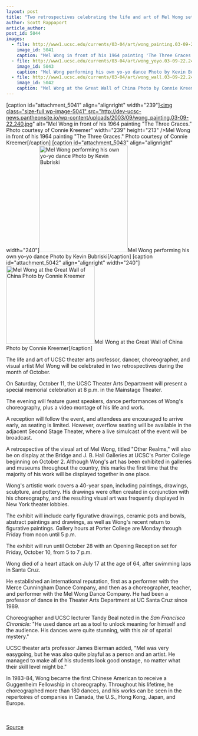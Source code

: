 ```yaml
---
layout: post
title: "Two retrospectives celebrating the life and art of Mel Wong set for October"
author: Scott Rappaport
article_author: 
post_id: 5044
images:
  - file: http://www1.ucsc.edu/currents/03-04/art/wong_painting.03-09-22.240.jpg
    image_id: 5041
    caption: "Mel Wong in front of his 1964 painting 'The Three Graces.' Photo courtesy of Connie Kreemer"
  - file: http://www1.ucsc.edu/currents/03-04/art/wong_yoyo.03-09-22.240.jpg
    image_id: 5043
    caption: "Mel Wong performing his own yo-yo dance Photo by Kevin Bubriski"
  - file: http://www1.ucsc.edu/currents/03-04/art/wong_wall.03-09-22.240.jpg
    image_id: 5042
    caption: "Mel Wong at the Great Wall of China Photo by Connie Kreemer"
---
```


[caption id="attachment_5041" align="alignright" width="239"]<a href="http://dev-ucsc-news.pantheonsite.io/wp-content/uploads/2003/09/wong_painting.03-09-22.240.jpg"><img class="size-full wp-image-5041" src="http://dev-ucsc-news.pantheonsite.io/wp-content/uploads/2003/09/wong_painting.03-09-22.240.jpg" alt="Mel Wong in front of his 1964 painting "The Three Graces." Photo courtesy of Connie Kreemer" width="239" height="213" /></a>Mel Wong in front of his 1964 painting "The Three Graces." Photo courtesy of Connie Kreemer[/caption]
[caption id="attachment_5043" align="alignright" width="240"]<a href="http://dev-ucsc-news.pantheonsite.io/wp-content/uploads/2003/09/wong_yoyo.03-09-22.240.jpg"><img class="size-full wp-image-5043" src="http://dev-ucsc-news.pantheonsite.io/wp-content/uploads/2003/09/wong_yoyo.03-09-22.240.jpg" alt="Mel Wong performing his own yo-yo dance Photo by Kevin Bubriski" width="240" height="289" /></a>Mel Wong performing his own yo-yo dance Photo by Kevin Bubriski[/caption]
[caption id="attachment_5042" align="alignright" width="240"]<a href="http://dev-ucsc-news.pantheonsite.io/wp-content/uploads/2003/09/wong_wall.03-09-22.240.jpg"><img class="size-full wp-image-5042" src="http://dev-ucsc-news.pantheonsite.io/wp-content/uploads/2003/09/wong_wall.03-09-22.240.jpg" alt="Mel Wong at the Great Wall of China Photo by Connie Kreemer" width="240" height="212" /></a>Mel Wong at the Great Wall of China Photo by Connie Kreemer[/caption]
<p>
  The life and art of UCSC theater arts professor, dancer, choreographer, and visual artist Mel Wong will be celebrated in two retrospectives during the month of October.
</p>
<p>
  On Saturday, October 11, the UCSC Theater Arts Department will present a special memorial celebration at 8 p.m. in the Mainstage Theater.
</p>
<p>
  The evening will feature guest speakers, dance performances of Wong's choreography, plus a video montage of his life and work.
</p>
<p>
  A reception will follow the event, and attendees are encouraged to arrive early, as seating is limited. However, overflow seating will be available in the adjacent Second Stage Theater, where a live simulcast of the event will be broadcast.<br>
</p>
<p>
  A retrospective of the visual art of Mel Wong, titled "Other Realms," will also be on display at the Bridge and J. B. Hall Galleries at UCSC's Porter College beginning on October 2. Although Wong's art has been exhibited in galleries and museums throughout the country, this marks the first time that the majority of his work will be displayed together in one place.<br>
</p>
<p>
  Wong's artistic work covers a 40-year span, including paintings, drawings, sculpture, and pottery. His drawings were often created in conjunction with his choreography, and the resulting visual art was frequently displayed in New York theater lobbies.
</p>
<p>
  The exhibit will include early figurative drawings, ceramic pots and bowls, abstract paintings and drawings, as well as Wong's recent return to figurative paintings. Gallery hours at Porter College are Monday through Friday from noon until 5 p.m.
</p>
<p>
  The exhibit will run until October 28 with an Opening Reception set for Friday, October 10, from 5 to 7 p.m.<br>
</p>
<p>
  Wong died of a heart attack on July 17 at the age of 64, after swimming laps in Santa Cruz.
</p>
<p>
  He established an international reputation, first as a performer with the Merce Cunningham Dance Company, and then as a choreographer, teacher, and performer with the Mel Wong Dance Company. He had been a professor of dance in the Theater Arts Department at UC Santa Cruz since 1989.<br>
</p>
<p>
  Choreographer and UCSC lecturer Tandy Beal noted in the <i>San Francisco Chronicle:</i> "He used dance art as a tool to unlock meaning for himself and the audience. His dances were quite stunning, with this air of spatial mystery."<br>
</p>
<p>
  UCSC theater arts professor James Bierman added, "Mel was very easygoing, but he was also quite playful as a person and an artist. He managed to make all of his students look good onstage, no matter what their skill level might be."<br>
</p>
<p>
  In 1983-84, Wong became the first Chinese American to receive a Guggenheim Fellowship in choreography. Throughout his lifetime, he choreographed more than 180 dances, and his works can be seen in the repertoires of companies in Canada, the U.S., Hong Kong, Japan, and Europe.<br>
  <br>
  <br>
</p>
<p><a href="http://www1.ucsc.edu/currents/03-04/09-22/wong.html" title="Permalink to wong">Source</a></p>
